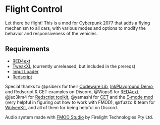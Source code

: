 # Flight Control

Let there be flight! This is a mod for Cyberpunk 2077 that adds a flying mechanism to all cars, with various modes and options to modify the behavior and responsiveness of the vehicles.

## Requirements

* [RED4ext](https://github.com/WopsS/RED4ext)
* [TweakXL](https://github.com/psiberx/cp2077-tweak-xl) (currently unreleased, but included in the prereqs)
* [Input Loader](https://github.com/jackhumbert/cyberpunk2077-input-loader)
* [Redscript](https://github.com/jac3km4/redscript)

Special thanks to @psiberx for their [Codeware Lib](https://github.com/psiberx/cp2077-codeware/), [InkPlayground Demo](https://github.com/psiberx/cp2077-playground), and Redscript & CET examples on Discord, @WopsS for [RED4ext](https://github.com/WopsS/RED4ext), @jac3km4 for [Redscript toolkit](https://github.com/jac3km4/redscript), @yamashi for [CET](https://github.com/yamashi/CyberEngineTweaks) and the [E-mode mod](https://www.nexusmods.com/cyberpunk2077/mods/3207?tab=description) (very helpful in figuring out how to work with FMOD), @rfuzzo & team for [WolvenKit](https://github.com/WolvenKit/WolvenKit), and all of them for being helpful on Discord.

Audio system made with [FMOD Studio](https://www.fmod.com/) by Firelight Technologies Pty Ltd.